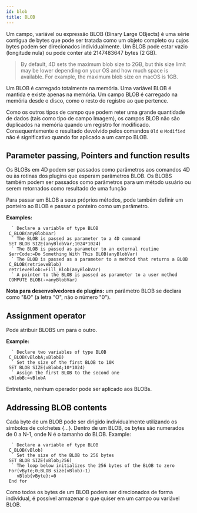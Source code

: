 ```yaml
---
id: blob
title: BLOB
---
```


Um campo, variável ou expressão BLOB (Binary Large OBjects) é uma série contígua de bytes que pode ser tratada como um objeto completo ou cujos bytes podem ser direcionados individualmente. Um BLOB pode estar vazio (longitude nula) ou pode conter até 2147483647 bytes (2 GB).

> By default, 4D sets the maximum blob size to 2GB, but this size limit may be lower depending on your OS and how much space is available. For example, the maximum blob size on macOS is 1GB.

Um BLOB é carregado totalmente na memória. Uma variável BLOB é mantida e existe apenas na memória. Um campo BLOB é carregado na memória desde o disco, como o resto do registro ao que pertence.

Como os outros tipos de campo que podem reter uma grande quantidade de dados (tais como tipo de campo Imagem), os campos BLOB não são duplicados na memória quando um registro for modificado. Consequentemente o resultado devolvido pelos comandos `Old` e `Modified` não é significativo quando for aplicado a um campo BLOB.

## Parameter passing, Pointers and function results

Os BLOBs em 4D podem ser passados como parâmetros aos comandos 4D ou às rotinas dos plugins que esperam parâmetros BLOB. Os BLOBS também podem ser passados como parâmetros para um método usuário ou serem retornados como resultado de uma função

Para passar um BLOB a seus próprios métodos, pode também definir um ponteiro ao BLOB e passar o ponteiro como um parâmetro.

**Examples:**
```4d
  ` Declare a variable of type BLOB
 C_BLOB(anyBlobVar)
  ` The BLOB is passed as parameter to a 4D command
 SET BLOB SIZE(anyBlobVar;1024*1024)
  ` The BLOB is passed as parameter to an external routine
 $errCode:=Do Something With This BLOB(anyBlobVar)
  ` The BLOB is passed as a parameter to a method that returns a BLOB
 C_BLOB(retrieveBlob)
 retrieveBlob:=Fill_Blob(anyBlobVar)
  ` A pointer to the BLOB is passed as parameter to a user method
 COMPUTE BLOB(->anyBlobVar)
```
**Nota para  desenvolvedores de plugins:** um parâmetro BLOB se declara como "&O" (a letra "O", não o número "0").

## Assignment operator

Pode atribuir BLOBS um para o outro.

**Example:**
```4d
  ` Declare two variables of type BLOB
 C_BLOB(vBlobA;vBlobB)
  ` Set the size of the first BLOB to 10K
 SET BLOB SIZE(vBlobA;10*1024)
  ` Assign the first BLOB to the second one
 vBlobB:=vBlobA
```

Entretanto, nenhum operador pode ser aplicado aos BLOBs.

## Addressing BLOB contents

Cada byte de um BLOB pode ser dirigido individualmente utilizando os símbolos de colchetes {...}. Dentro de um BLOB, os bytes são numerados de 0 a N-1, onde N é o tamanho do BLOB. Example:
```4d
  ` Declare a variable of type BLOB
 C_BLOB(vBlob)
  ` Set the size of the BLOB to 256 bytes
 SET BLOB SIZE(vBlob;256)
  ` The loop below initializes the 256 bytes of the BLOB to zero
 For(vByte;0;BLOB size(vBlob)-1)
    vBlob{vByte}:=0
 End for
```
Como todos os bytes de um BLOB podem ser direcionados de forma individual, é possível armazenar o que quiser em um campo ou variável BLOB.
